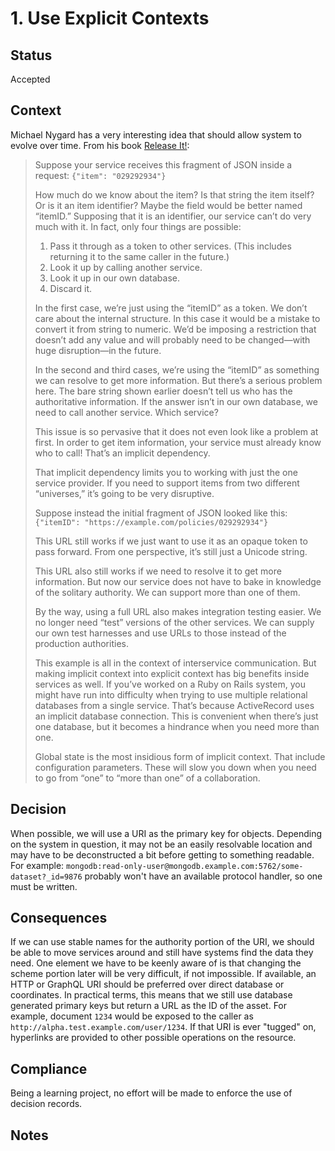 # 1. Use Explicit Contexts

## Status
Accepted

## Context
Michael Nygard has a very interesting idea that should allow system to evolve over time. From his book [Release It!]():

>Suppose your service receives this fragment of JSON inside a request: `{"item": "029292934"}`
>
>How much do we know about the item? Is that string the item itself? Or is it an item identifier? Maybe the field would be better named “itemID.” Supposing that it is an identifier, our service can’t do very much with it. In fact, only four things are possible:
>
>1. Pass it through as a token to other services. (This includes returning it to the same caller in the future.)
>2. Look it up by calling another service.
>3. Look it up in our own database.
>4. Discard it.
>
>In the first case, we’re just using the “itemID” as a token. We don’t care about the internal structure. In this case it would be a mistake to convert it from string to numeric. We’d be imposing a restriction that doesn’t add any value and will probably need to be changed—with huge disruption—in the future.
>
>In the second and third cases, we’re using the “itemID” as something we can resolve to get more information. But there’s a serious problem here. The bare string shown earlier doesn’t tell us who has the authoritative information. If the answer isn’t in our own database, we need to call another service. Which service?
>
>This issue is so pervasive that it does not even look like a problem at first. In order to get item information, your service must already know who to call! That’s an implicit dependency.
>
>That implicit dependency limits you to working with just the one service provider. If you need to support items from two different “universes,” it’s going to be very disruptive.
>
>Suppose instead the initial fragment of JSON looked like this: `{"itemID": "https://example.com/policies/029292934"}`
>
>This URL still works if we just want to use it as an opaque token to pass forward. From one perspective, it’s still just a Unicode string.
>
>This URL also still works if we need to resolve it to get more information. But now our service does not have to bake in knowledge of the solitary authority. We can support more than one of them.
>
>By the way, using a full URL also makes integration testing easier. We no longer need “test” versions of the other services. We can supply our own test harnesses and use URLs to those instead of the production authorities.
>
>This example is all in the context of interservice communication. But making implicit context into explicit context has big benefits inside services as well. If you’ve worked on a Ruby on Rails system, you might have run into difficulty when trying to use multiple relational databases from a single service. That’s because ActiveRecord uses an implicit database connection. This is convenient when there’s just one database, but it becomes a hindrance when you need more than one.
>
>Global state is the most insidious form of implicit context. That include configuration parameters. These will slow you down when you need to go from “one” to “more than one” of a collaboration.

## Decision
When possible, we will use a URI as the primary key for objects. Depending on the system in question, it may not be an easily resolvable location and may have to be deconstructed a bit before getting to something readable. For example: `mongodb:read-only-user@mongodb.example.com:5762/some-dataset?_id=9876` probably won't have an available protocol handler, so one must be written.  

## Consequences
If we can use stable names for the authority portion of the URI, we should be able to move services around and still have systems find the data they need. One element we have to be keenly aware of is that changing the scheme portion later will be very difficult, if not impossible. If available, an HTTP or GraphQL URI should be preferred over direct database or coordinates. In practical terms, this means that we still use database generated primary keys but return a URL as the ID of the asset.  For example, document `1234` would be exposed to the caller as `http://alpha.test.example.com/user/1234`. If that URI is ever "tugged" on, hyperlinks are provided to other possible operations on the resource.

## Compliance
Being a learning project, no effort will be made to enforce the use of decision records.

## Notes
